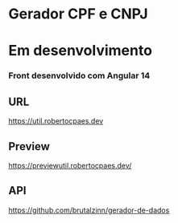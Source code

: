 # Gerador CPF e CNPJ
# Em desenvolvimento

### Front desenvolvido com Angular 14

## URL

https://util.robertocpaes.dev

## Preview

https://previewutil.robertocpaes.dev/

## API

https://github.com/brutalzinn/gerador-de-dados

